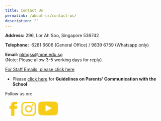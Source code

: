 ```yaml
---
title: Contact Us
permalink: /about-us/contact-us/
description: ""
---
```

**Address:** 296, Lor Ah Soo, Singapore 536742  

  

**Telephone:**  6281 6606 (General Office) / 9839 6759 (Whatsapp only)  
  
**Email:** [plmgss@moe.edu.sg](mailto:plmgss@moe.edu.sg)  
(Note: Please allow 3-5 working days for reply)  

  

  
[For Staff Emails, please click here](https://www.plmgss.moe.edu.sg/about-us/our-staff/staff-emails)

- Please [click here](https://staging.d31lf6q9623hn3.amplifyapp.com/articles/guidelines-on-parents-communication-with-the-school/) for **Guidelines on Parents’ Communication with the School**  

  
Follow us on:

<p><a href="https://www.facebook.com/PAYALEBARMGS/">
<img src="/images/fb.png" style="width:10%" align ="left">
</a></p>

<p><a href="https://www.instagram.com/myplstory/?hl=en">
<img src="/images/insta.png" style="width:10%" align ="left">
</a></p>


<p><a href="https://www.youtube.com/channel/UCYt7DqDzhirCcpQI7hcxo9g">
<img src="/images/youtube.png" style="width:15%" align ="left">
</a></p>